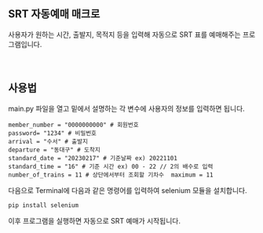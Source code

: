 ## SRT 자동예매 매크로

사용자가 원하는 시간, 출발지, 목적지 등을 입력해 자동으로 SRT 표를 예매해주는 프로그램입니다.<br/><br/><br/>


## 사용법

main.py 파일을 열고 밑에서 설명하는 각 변수에 사용자의 정보를 입력하면 됩니다.<br/>


```
member_number = "0000000000" # 회원번호
password= "1234" # 비밀번호
arrival = "수서" # 출발지
departure = "동대구" # 도착지
standard_date = "20230217" # 기준날짜 ex) 20221101
standard_time = "16" # 기준 시간 ex) 00 - 22 // 2의 배수로 입력
number_of_trains = 11 # 상단에서부터 조회할 기차수  maximum = 11

```  
다음으로 Terminal에 다음과 같은 명령어를 입력하여 selenium 모듈을 설치합니다.

```
pip install selenium
```

이후 프로그램을 실행하면 자동으로 SRT 예매가 시작됩니다.

